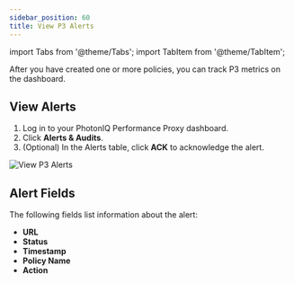 ```yaml
---
sidebar_position: 60
title: View P3 Alerts
---
```

import Tabs from '@theme/Tabs';
import TabItem from '@theme/TabItem';

After you have created one or more policies, you can track P3 metrics on the dashboard.

## View Alerts

1. Log in to your PhotonIQ Performance Proxy dashboard.
2. Click **Alerts & Audits**.
3. (Optional) In the Alerts table, click **ACK** to acknowledge the alert.

![View P3 Alerts](/img/photoniq/p3/p3-view-alerts.png)

## Alert Fields

The following fields list information about the alert:

- **URL**
- **Status**
- **Timestamp**
- **Policy Name**
- **Action**
